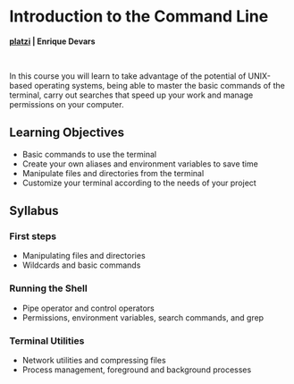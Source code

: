 # Introduction to the Command Line

**[platzi](https://platzi.com/cursos/terminal/) | Enrique Devars**

<br>

In this course you will learn to take advantage of the potential of UNIX-based operating systems, being able to master the basic commands of the terminal, carry out searches that speed up your work and manage permissions on your computer.

## Learning Objectives

- Basic commands to use the terminal
- Create your own aliases and environment variables to save time
- Manipulate files and directories from the terminal
- Customize your terminal according to the needs of your project

## Syllabus

### First steps

- Manipulating files and directories
- Wildcards and basic commands

### Running the Shell

- Pipe operator and control operators
- Permissions, environment variables, search commands, and grep

### Terminal Utilities

- Network utilities and compressing files
- Process management, foreground and background processes
